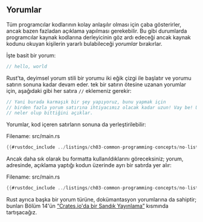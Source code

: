 ## Yorumlar

Tüm programcılar kodlarının kolay anlaşılır olması için çaba gösterirler, ancak bazen
fazladan açıklama yapılması gerekebilir. Bu gibi durumlarda programcılar
kaynak kodlarına derleyicinin göz ardı edeceği ancak
kaynak kodunu okuyan kişilerin yararlı bulabileceği _yorumlar_ bırakırlar.

İşte basit bir yorum:

```rust
// hello, world
```

Rust'ta, deyimsel yorum stili bir yorumu iki eğik çizgi ile başlatır ve
yorumu satırın sonuna kadar devam eder. tek bir satırın ötesine uzanan yorumlar için, aşağıdaki gibi her satıra `//` eklemeniz gerekir:

```rust
// Yani burada karmaşık bir şey yapıyoruz, bunu yapmak için
// birden fazla yorum satırına ihtiyacımız olacak kadar uzun! Vay be! Umarım bu yorum
// neler olup bittiğini açıklar.
```

Yorumlar, kod içeren satırların sonuna da yerleştirilebilir:

<span class="filename">Filename: src/main.rs</span>

```rust
{{#rustdoc_include ../listings/ch03-common-programming-concepts/no-listing-24-comments-end-of-line/src/main.rs}}
```

Ancak daha sık olarak bu formatta kullanıldıklarını göreceksiniz; yorum,
adresinde, açıklama yaptığı kodun üzerinde ayrı bir satırda yer alır:

<span class="filename">Filename: src/main.rs</span>

```rust
{{#rustdoc_include ../listings/ch03-common-programming-concepts/no-listing-25-comments-above-line/src/main.rs}}
```

Rust ayrıca başka bir yorum türüne, dokümantasyon yorumlarına da sahiptir; bunları
Bölüm 14'ün [“Crates.io'da bir Sandık Yayınlama”][yayınlama]<!-- ignore -->
kısmında tartışacağız.

[yayınlama]: ch14-02-publishing-to-crates-io.md
